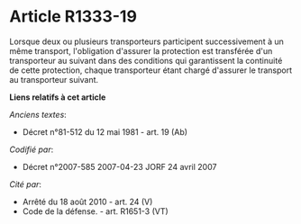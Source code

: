 # Article R1333-19

Lorsque deux ou plusieurs transporteurs participent successivement à un même transport, l'obligation d'assurer la protection
est transférée d'un transporteur au suivant dans des conditions qui garantissent la continuité de cette protection, chaque
transporteur étant chargé d'assurer le transport au transporteur suivant.

**Liens relatifs à cet article**

_Anciens textes_:

  - Décret n°81-512 du 12 mai 1981 - art. 19 (Ab)

_Codifié par_:

  - Décret n°2007-585 2007-04-23 JORF 24 avril 2007

_Cité par_:

  - Arrêté du 18 août 2010 - art. 24 (V)
  - Code de la défense. - art. R1651-3 (VT)
